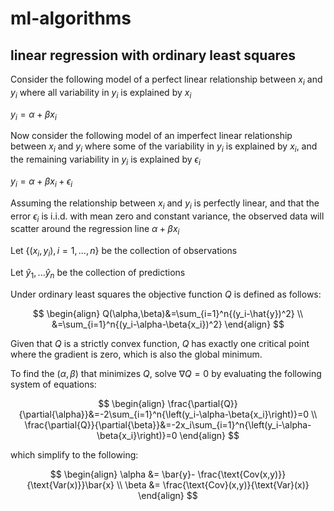 # ml-algorithms

## linear regression with ordinary least squares

Consider the following model of a perfect linear relationship between $x_i$ and $y_i$ where all variability in $y_i$ is explained by $x_i$

$y_i=\alpha+\beta{x_i}$

Now consider the following model of an imperfect linear relationship between $x_i$ and $y_i$ where some of the variability in $y_i$ is explained by $x_i$, and the remaining variability in $y_i$ is explained by $\epsilon_i$

$y_i=\alpha+\beta{x_i}+\epsilon_i$

Assuming the relationship between $x_i$ and $y_i$ is perfectly linear, and that the error $\epsilon_i$ is i.i.d. with mean zero and constant variance, the observed data will scatter around the regression line $\alpha+\beta{x_i}$

Let $\{(x_i,y_i),i=1,...,n\}$ be the collection of observations

Let $\hat{y}_1,...\hat{y}_n$ be the collection of predictions

Under ordinary least squares the objective function $Q$ is defined as follows:

$$
\begin{align}
Q(\alpha,\beta)&=\sum_{i=1}^n{(y_i-\hat{y})^2} \\
&=\sum_{i=1}^n{(y_i-\alpha-\beta{x_i})^2}
\end{align}
$$

Given that $Q$ is a strictly convex function, $Q$ has exactly one critical point where the gradient is zero, which is also the global minimum.

To find the $(\alpha,\beta)$ that minimizes $Q$, solve $\nabla{Q}=0$ by evaluating the following system of equations:

$$
\begin{align}
\frac{\partial{Q}}{\partial{\alpha}}&=-2\sum_{i=1}^n{\left(y_i-\alpha-\beta{x_i}\right)}=0 \\
\frac{\partial{Q}}{\partial{\beta}}&=-2x_i\sum_{i=1}^n{\left(y_i-\alpha-\beta{x_i}\right)}=0
\end{align}
$$

which simplify to the following:

$$
\begin{align}
\alpha &= \bar{y}- \frac{\text{Cov(x,y)}}{\text{Var(x)}}\bar{x} \\
\beta &= \frac{\text{Cov}(x,y)}{\text{Var}(x)}
\end{align}
$$
